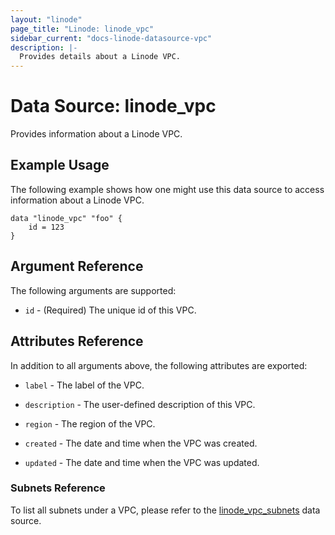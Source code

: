 ```yaml
---
layout: "linode"
page_title: "Linode: linode_vpc"
sidebar_current: "docs-linode-datasource-vpc"
description: |-
  Provides details about a Linode VPC.
---
```


# Data Source: linode\_vpc

Provides information about a Linode VPC.

## Example Usage

The following example shows how one might use this data source to access information about a Linode VPC.

```hcl
data "linode_vpc" "foo" {
    id = 123
}
```

## Argument Reference

The following arguments are supported:

* `id` - (Required) The unique id of this VPC.

## Attributes Reference

In addition to all arguments above, the following attributes are exported:

* `label` - The label of the VPC.

* `description` - The user-defined description of this VPC.

* `region` - The region of the VPC.

* `created` - The date and time when the VPC was created.

* `updated` - The date and time when the VPC was updated.

### Subnets Reference

To list all subnets under a VPC, please refer to the [linode_vpc_subnets](vpc_subnets.html.markdown) data source.
